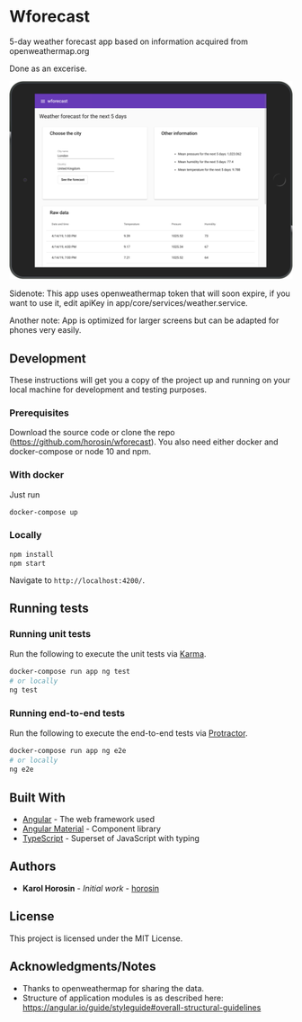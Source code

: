 # Wforecast

5-day weather forecast app based on information acquired from openweathermap.org

Done as an excerise.

![](docs/vis.png)

Sidenote: This app uses openweathermap token that will soon expire, if you want to use it, edit apiKey in app/core/services/weather.service.

Another note: App is optimized for larger screens but can be adapted for phones very easily.

## Development
These instructions will get you a copy of the project up and running on your local machine for development and testing purposes.

### Prerequisites
Download the source code or clone the repo (https://github.com/horosin/wforecast). You also need either docker and docker-compose or node 10 and npm.

### With docker
Just run
```
docker-compose up
```

### Locally
```
npm install
npm start
```

Navigate to `http://localhost:4200/`.

## Running tests

### Running unit tests

Run the following to execute the unit tests via [Karma](https://karma-runner.github.io).
```sh
docker-compose run app ng test
# or locally
ng test
```

### Running end-to-end tests

Run the following to execute the end-to-end tests via [Protractor](http://www.protractortest.org/).
```sh
docker-compose run app ng e2e
# or locally
ng e2e
```

## Built With

* [Angular](https://www.angular.io/) - The web framework used
* [Angular Material](https://material.angular.io/) - Component library
* [TypeScript](https://www.typescriptlang.org/) - Superset of JavaScript with typing

## Authors

* **Karol Horosin** - *Initial work* - [horosin](https://github.com/horosin)

## License

This project is licensed under the MIT License.

## Acknowledgments/Notes
- Thanks to openweathermap for sharing the data.
- Structure of application modules is as described here: https://angular.io/guide/styleguide#overall-structural-guidelines
